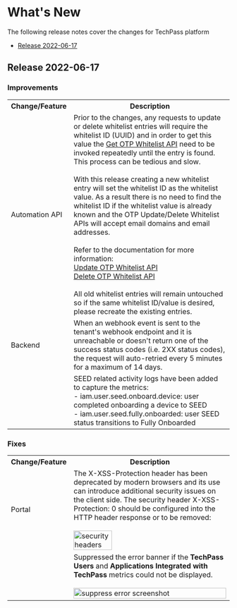 # What's New

The following release notes cover the changes for TechPass platform

- [Release 2022-06-17](#Release-2022-06-17)

## Release 2022-06-17
### Improvements
<table>
  <tr>
    <th>Change/Feature</th>
    <th>Description</th>
  </tr>
  <tr>
    <td>Automation API</td>
    <td>
    Prior to the changes, any requests to update or delete whitelist entries will require the whitelist ID (UUID) and in order to get this value the 
    <a target="_blank" href="https://docs.developer.tech.gov.sg/docs/techpass-automation-api/#tag/OTP/paths/~1otp~1namespace~1{namespace}~1apps~1{appid}~1whitelists/get">Get OTP Whitelist API</a> need to be invoked repeatedly until the entry is found. This process can be tedious and slow.
    <br><br>
    With this release creating a new whitelist entry will set the whitelist ID as the whitelist value. As a result there is no need to find the whitelist ID if the whitelist value is already known and the OTP Update/Delete Whitelist APIs will accept email domains and email addresses.  
    <br><br>
    Refer to the documentation for more information:
    <br>
    <a target="_blank" href="https://docs.developer.tech.gov.sg/docs/techpass-automation-api/#tag/OTP/paths/~1otp~1namespace~1{namespace}~1apps~1{appid}~1whitelists~1{whitelistid}/put">Update OTP Whitelist API</a>
    <br>
    <a target="_blank" href="https://docs.developer.tech.gov.sg/docs/techpass-automation-api/#tag/OTP/paths/~1otp~1namespace~1{namespace}~1apps~1{appid}~1whitelists~1{whitelistid}/delete">Delete OTP Whitelist API </a>
    <br><br>
    All old whitelist entries will remain untouched so if the same whitelist ID/value is desired, please recreate the existing entries.
    </td>
  </tr>
  <tr>
    <td>Backend</td>
    <td>
    When an webhook event is sent to the tenant's webhook endpoint and it is unreachable or doesn't return one of the success status codes (i.e. 2XX status codes), the request will auto-retried every 5 minutes for a maximum of 14 days.
    </td>
  </tr>
  <tr>
    <td></td>
    <td>
    SEED related activity logs have been added to capture the metrics:
    <br>
    - iam.user.seed.onboard.device: user completed onboarding a device to SEED
    <br>
    - iam.user.seed.fully.onboarded: user SEED status transitions to Fully Onboarded
    </td>
  </tr>
</table>

### Fixes
<table>
  <tr>
    <th>Change/Feature</th>
    <th>Description</th>
  </tr>
  <tr>
    <td>Portal</td>
    <td>
    The X-XSS-Protection header has been deprecated by modern browsers and its use can introduce additional security issues on the client side. The security header X-XSS-Protection: 0 should be configured into the HTTP header response or to be removed: 
    <br><br>
    <img src="/docs/techpass-user-guide/docs/assets/whats-new/20220617_xheader.png" alt="security headers" width="50%" height="50%">
    </td>
  </tr>
  <tr>
    <td></td>
    <td>
    Suppressed the error banner if the <strong>TechPass Users</strong> and <strong>Applications Integrated with TechPass</strong> metrics could not be displayed.
    <br><br>
    <img src="/docs/techpass-user-guide/docs/assets/whats-new/20220617_suppresserror.png" alt="suppress error screenshot" width="100%" height="100%">
    </td>
  </tr>
</table>